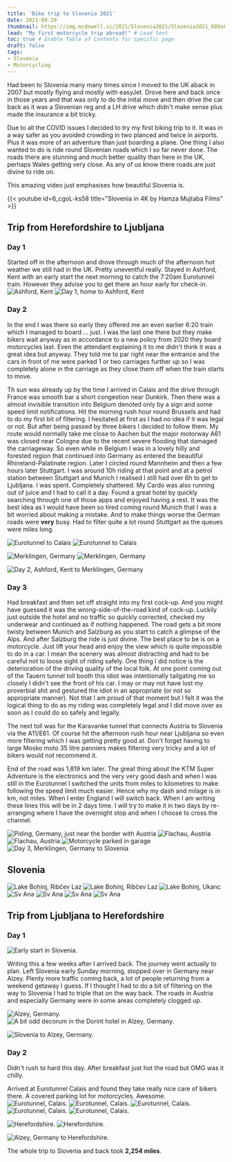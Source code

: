```yaml
---
title: 'Bike trip to Slovenia 2021'
date: 2021-09-20
thumbnail: https://img.mcdowell.si/2021/Slovenia2021/Slovenia2021_680x680.jpg
lead: "My first motorcycle trip abroad!" # Lead text
toc: true # Enable Table of Contents for specific page
draft: false
tags:
- Slovenia
- Motorcycling
---
```


Had been to Slovenia many many times since I moved to the UK aback in 2007 but mostly flying and mostly with easyJet. Drove here and back once in those years and that was only to do the inital move and then drive the car back as it was a Slovenian reg and a LH drive which didn't make sense plus made the insurance a bit tricky.

Due to all the COVID issues I decided to try my first biking trip to it. It was in a way safer as you avoided crowding in two planced and twice in airports. Plus it was more of an adventure than just boarding a plane. One thing I also wanted to do is ride round Slovenian roads which I so far never done. The roads there are stunning and much better quality than here in the UK, perhaps Wales getting very close. As any of us know there roads are just divine to ride on. 

This amazing video just emphasises how beautiful Slovenia is.

{{< youtube id=6_cgoL-ks58 title="Slovenia in 4K by Hamza Mujtaba Films" >}}

## Trip from Herefordshire to Ljubljana

### Day 1
Started off in the afternoon and drove through much of the afternoon hot weather we still had in the UK. Pretty uneventful really. Stayed in Ashford, Kent with an early start the next morning to catch the 7:20am Eurotunnel train. However they advise you to get there an hour early for check-in.
![Ashford, Kent](https://img.mcdowell.si/2021/Slovenia2021/UK-Slo-Leg1-Ashford-Kent.jpg "Ashford, Kent")
![Day 1, home to Ashford, Kent](https://img.mcdowell.si/2021/Slovenia2021/UK-Slo-Leg1.jpg "Day 1, home to Ashford, Kent")

### Day 2
In the end I was there so early they offered me an even earlier 6:20 train which I managed to board ... just. I was the last one there but they make bikers wait anyway as in accordance to a new policy from 2020 they board motorcycles last. Even the attendant explaining it to me didn't think it was a great idea but anyway. They told me to par right near the entrance and the cars in front of me were parked 1 or two carriages further up so I was completely alone in the carriage as they close them off when the train starts to move. 

Th sun was already up by the time I arrived in Calais and the drive through France was smooth bar a short congestion near Dunkirk. Then there was a almost invisible transition into Belgium denoted only by a sign and some speed limit notifications. Hit the morning rush hour round Brussels and had to do my first bit of filtering. I hesitated at first as I had no idea if it was legal or not. But after being passed by three bikers I decided to follow them. My route would normally take me close to Aachen but the major motorway A61 was closed near Cologne due to the recent severe flooding that damaged the carriageway. So even while in Belgium I was in a lovely hilly and forested region that continued into Germany as entered the beautiful Rhineland-Palatinate region. Later I circled round Mannheim and then a few hours later Stuttgart. I was around 10h riding at that point and at a petrol station between Stuttgart and Munich I realised I still had over 6h to get to Ljubljana. I was spent. Completely shattered. My Cardo was also running out of juice and I had to call it a day. Found a great hotel by quickly searching through one of those apps and enjoyed having a rest. It was the best idea as I would have been so tired coming round Munich that I was a bit worried about making a mistake. And to make things worse the German roads were **very** busy. Had to filter quite a lot round Stuttgart as the queues were miles long. 

![Eurotunnel to Calais](https://img.mcdowell.si/2021/Slovenia2021/UK-Slo-Leg2-Eurotunnel-to-Calais1.jpg "Eurotunnel to Calais")
![Eurotunnel to Calais](https://img.mcdowell.si/2021/Slovenia2021/UK-Slo-Leg2-Eurotunnel-to-Calais2.jpg "Eurotunnel to Calais")

![Merklingen, Germany](https://img.mcdowell.si/2021/Slovenia2021/UK-Slo-Leg2-Albinn-hotel-Merklingen1.jpg "Merklingen, Germany")
![Merklingen, Germany](https://img.mcdowell.si/2021/Slovenia2021/UK-Slo-Leg2-Albinn-hotel-Merklingen2.jpg "Merklingen, Germany")

![Day 2, Ashford, Kent to Merklingen, Germany](https://img.mcdowell.si/2021/Slovenia2021/UK-Slo-Leg2.jpg "Day 2, Ashford, Kent to Merklingen, Germany")

### Day 3
Had breakfast and then set off straight into my first cock-up. And you might have guessed it was the wrong-side-of-the-road kind of cock-up. Luckily just outside the hotel and no traffic so quickly corrected, checked my underwear and continued as if nothing happened. The road gets a bit more twisty between Munich and Salzburg as you start to catch a glimpse of the Alps. And after Salzburg the ride is just divine. The best place to be is on a motorcycle. Just lift your head and enjoy the view which is quite impossible to do in a car. I mean the scenery was almost distracting and had to be careful not to loose sight of riding safely. One thing I did notice is the deterioration of the driving quality of the local folk. At one point coming out of the Tauern tunnel toll booth this idiot was intentionally tailgating me so closely I didn't see the front of his car. I may or may not have lost my proverbial shit and gestured the idiot in an appropriate (or not so appropriate manner). Not that I am proud of that moment but I felt it was the logical thing to do as my riding was completely legal and I did move over as soon as I could do so safely and legally. 

The next toll was for the Karavanke tunnel that connects Austria to Slovenia via the A11/E61. Of course hit the afternoon rush hour near Ljubljana so even more filtering which I was getting pretty good at. Don't forget having to large Mosko moto 35 litre panniers makes filtering very tricky and a lot of bikers would not recommend it. 

End of the road was 1,819 km later. The great thing about the KTM Super Adventure is the electronics and the very very good dash and when I was still in the Eurotunnel I switched the units from miles to kilometres to make following the speed limit much easier. Hence why my dash and milage is in km, not miles. When I enter England I will switch back. When I am writing these lines this will be in 2 days time. I will try to make it in two days by re-arranging where I have the overnight stop and when I choose to cross the channel. 

![Piding, Germany, just near the border with Austria](https://img.mcdowell.si/2021/Slovenia2021/UK-Slo-Leg3-Piding.jpg "Piding, Germany, just near the border with Austria")
![Flachau, Austria](https://img.mcdowell.si/2021/Slovenia2021/UK-Slo-Leg3-Flachau-Austria1.jpg "Flachau, Austria")
![Flachau, Austria](https://img.mcdowell.si/2021/Slovenia2021/UK-Slo-Leg3-Flachau-Austria2.jpg "Flachau, Austria")
![Motorcycle parked in garage](https://img.mcdowell.si/2021/Slovenia2021/UK-Slo-Leg3-Gradisce.jpg "Finally at my destination. All tucked in.")
![Day 3, Merklingen, Germany to Slovenia](https://img.mcdowell.si/2021/Slovenia2021/UK-Slo-Leg3.jpg "Day 3, Merklingen, Germany to Slovenia")

## Slovenia
![Lake Bohinj, Ribčev Laz](https://img.mcdowell.si/2021/Slovenia2021/2021-09-18-RibcevLaz1.jpg "Lake Bohinj, Ribčev Laz")
![Lake Bohinj, Ribčev Laz](https://img.mcdowell.si/2021/Slovenia2021/2021-09-18-RibcevLaz2.jpg "Lake Bohinj, Ribčev Laz")
![Lake Bohinj, Ukanc](https://img.mcdowell.si/2021/Slovenia2021/2021-09-Ukanc.jpg "Lake Bohinj, Ukanc")
![Sv Ana](https://img.mcdowell.si/2021/Slovenia2021/Sv-Ana1.jpg "Sv Ana")
![Sv Ana](https://img.mcdowell.si/2021/Slovenia2021/Sv-Ana2.jpg "Sv Ana")
![Sv Ana](https://img.mcdowell.si/2021/Slovenia2021/Sv-Ana3.jpg "Sv Ana")
![Sv Ana](https://img.mcdowell.si/2021/Slovenia2021/Sv-Ana4.jpg "Sv Ana")


## Trip from Ljubljana to Herefordshire

### Day 1
![Early start in Slovenia.](https://img.mcdowell.si/2021/Slovenia2021/Slo-UK-Leg1-Gradisce.jpg "Early start in Slovenia.")

Writing this a few weeks after I arrived back. The journey went actually to plan. Left Slovenia early Sunday morning, stopped over in Germany near Alzey. Plenty more traffic coming back, a lot of people returning from a weekend getaway I guess. If I thought I had to do a bit of filtering on the way to Slovenia I had to triple that on the way back. The roads in Austria and especially Germany were in some areas completely clogged up. 

![Alzey, Germany.](https://img.mcdowell.si/2021/Slovenia2021/Slo-UK-Leg1-Dorint1.jpg "Alzey, Germany.")
![A bit odd decorum in the Dorint hotel in Alzey, Germany.](https://img.mcdowell.si/2021/Slovenia2021/Slo-UK-Leg1-Dorint2.jpg "A bit odd decorum in the Dorint hotel in Alzey, Germany.")

![Slovenia to Alzey, Germany.](https://img.mcdowell.si/2021/Slovenia2021/Slo-UK-Leg1.jpg "Slovenia to Alzey, Germany.")

### Day 2
Didn't rush to hard this day. After breakfast just hot the road but OMG was it chilly.

Arrived at Eurotunnel Calais and found they take really nice care of bikers there. A covered parking lot for motorcycles. Awesome.
![Eurotunnel, Calais.](https://img.mcdowell.si/2021/Slovenia2021/Slo-UK-Leg2-Eurotunnel1.jpg "Eurotunnel, Calais.")
![Eurotunnel, Calais.](https://img.mcdowell.si/2021/Slovenia2021/Slo-UK-Leg2-Eurotunnel2.jpg "Eurotunnel, Calais.")
![Eurotunnel, Calais.](https://img.mcdowell.si/2021/Slovenia2021/Slo-UK-Leg2-Eurotunnel3.jpg "Eurotunnel, Calais.")
![Eurotunnel, Calais.](https://img.mcdowell.si/2021/Slovenia2021/Slo-UK-Leg2-Eurotunnel4.jpg "Eurotunnel, Calais.")
![Eurotunnel, Calais.](https://img.mcdowell.si/2021/Slovenia2021/Slo-UK-Leg2-Eurotunnel5.jpg "Carefully positioned so it can see out of the window")

![Herefordshire.](https://img.mcdowell.si/2021/Slovenia2021/Slo-UK-Leg2-Finish1.jpg "Finally back home")
![Herefordshire.](https://img.mcdowell.si/2021/Slovenia2021/Slo-UK-Leg2-Finish2.jpg "Total trip to Slovenia and back: 2,254 miles")


![Alzey, Germany to Herefordshire.](https://img.mcdowell.si/2021/Slovenia2021/Slo-UK-Leg2.jpg "Alzey, Germany to Herefordshire")

The whole trip to Slovenia and back took **2,254 miles**.